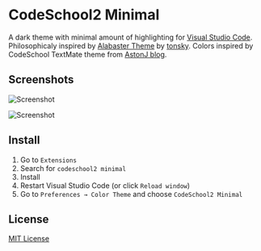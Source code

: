 # CodeSchool2 Minimal 

A dark theme with minimal amount of highlighting for [Visual Studio Code](http://code.visualstudio.com).
Philosophicaly inspired by [Alabaster Theme](https://marketplace.visualstudio.com/items?itemName=tonsky.theme-alabaster) by [tonsky](https://github.com/tonsky).
Colors inspired by CodeSchool TextMate theme from [AstonJ blog](http://astonj.com/tech/rails-textmate-themes/).

## Screenshots 

![Screenshot](https://raw.githubusercontent.com/bernik/vscode-theme-codeschool2-minimal/master/images/screenshot-clj.png)

![Screenshot](https://raw.githubusercontent.com/bernik/vscode-theme-codeschool2-minimal/master/images/screenshot-php.png)

## Install

1. Go to `Extensions`
2. Search for `codeschool2 minimal`
3. Install
4. Restart Visual Studio Code (or click `Reload window`)
5. Go to `Preferences → Color Theme` and choose `CodeSchool2 Minimal`

## License

[MIT License](https://github.com/bernik/vscode-theme-codeschool2-minimal/blob/master/LICENSE)